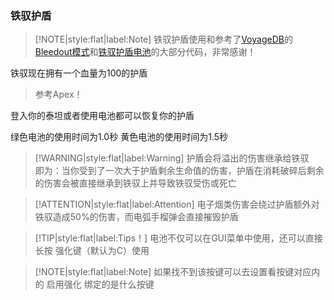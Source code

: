 ### 铁驭护盾

> [!NOTE|style:flat|label:Note]
> 铁驭护盾使用和参考了[VoyageDB](https://github.com/DBmaoha)的[Bleedout模式](https://github.com/DBmaoha/Super.Mixed.Game/blob/main/mod/scripts/vscripts/modifiers/modifier_bleedout.gnut)和[铁驭护盾电池](https://github.com/DBmaoha/Super.Mixed.Game/blob/main/mod/scripts/vscripts/pilotutil/pilot_shield_battery.gnut)的大部分代码，非常感谢！

铁驭现在拥有一个血量为100的护盾

> 参考Apex！

登入你的泰坦或者使用电池都可以恢复你的护盾

绿色电池的使用时间为1.0秒 黄色电池的使用时间为1.5秒

> [!WARNING|style:flat|label:Warning]
> 护盾会将溢出的伤害继承给铁驭<br/>
> 即为：当你受到了一次大于护盾剩余生命值的伤害，护盾在消耗破碎后剩余的伤害会被直接继承到铁驭上并导致铁驭受伤或死亡

> [!ATTENTION|style:flat|label:Attention]
> 电子烟类伤害会绕过护盾额外对铁驭造成50%的伤害，而电弧手榴弹会直接摧毁护盾

> [!TIP|style:flat|label:Tips！]
> 电池不仅可以在GUI菜单中使用，还可以直接长按 强化键（默认为C）使用

> [!NOTE|style:flat|label:Note]
> 如果找不到该按键可以去设置看按键对应内的 启用强化 绑定的是什么按键